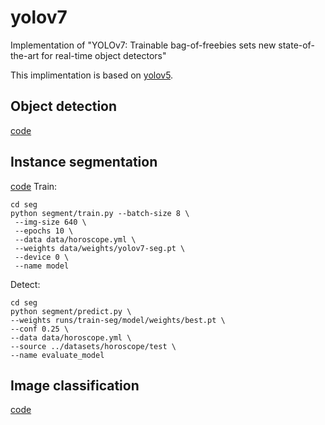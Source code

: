 # yolov7

Implementation of "YOLOv7: Trainable bag-of-freebies sets new state-of-the-art for real-time object detectors"

This implimentation is based on [yolov5](https://github.com/ultralytics/yolov5).

## Object detection

[code](./det)

## Instance segmentation

[code](./seg)
Train:
```
cd seg
python segment/train.py --batch-size 8 \
 --img-size 640 \
 --epochs 10 \
 --data data/horoscope.yml \
 --weights data/weights/yolov7-seg.pt \
 --device 0 \
 --name model
```

Detect:
```
cd seg
python segment/predict.py \
--weights runs/train-seg/model/weights/best.pt \
--conf 0.25 \
--data data/horoscope.yml \
--source ../datasets/horoscope/test \
--name evaluate_model
```

## Image classification

[code](./det)

